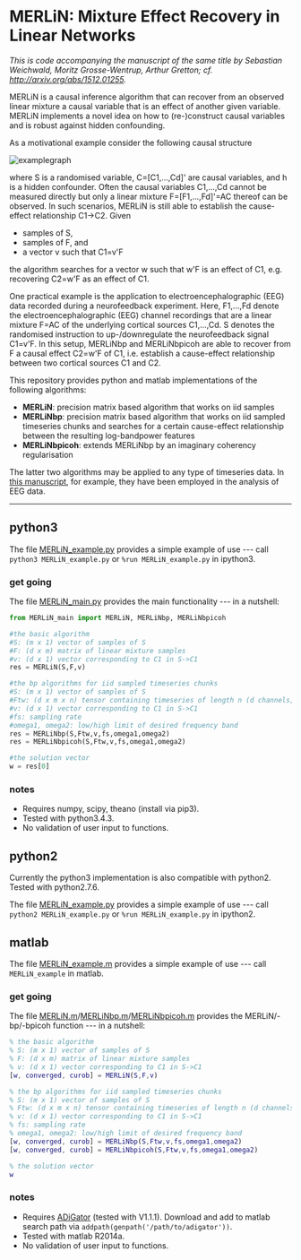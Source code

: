 # MERLiN: Mixture Effect Recovery in Linear Networks

*This is code accompanying the manuscript of the same title by Sebastian Weichwald, Moritz Grosse-Wentrup, Arthur Gretton; cf. http://arxiv.org/abs/1512.01255.*

MERLiN is a causal inference algorithm that can recover from an observed linear mixture a causal variable that is an effect of another given variable.
MERLiN implements a novel idea on how to (re-)construct causal variables and is robust against hidden confounding.

As a motivational example consider the following causal structure

![examplegraph](https://drive.google.com/uc?id=0B8zEovCWLE22UkJpeV9QWUY4Wlk)

where S is a randomised variable, C=[C1,...,Cd]' are causal variables, and h is a hidden confounder.
Often the causal variables C1,...,Cd cannot be measured directly but only a linear mixture F=[F1,...,Fd]'=AC thereof can be observed.
In such scenarios, MERLiN is still able to establish the cause-effect relationship C1→C2.
Given

* samples of S,
* samples of F, and
* a vector v such that C1=v'F

the algorithm searches for a vector w such that w'F is an effect of C1, e.g. recovering C2=w'F as an effect of C1.

One practical example is the application to electroencephalographic (EEG) data recorded during a neurofeedback experiment.
Here, F1,...,Fd denote the electroencephalographic (EEG) channel recordings that are a linear mixture F=AC of the underlying cortical sources C1,...,Cd.
S denotes the randomised instruction to up-/downregulate the neurofeedback signal C1=v'F.
In this setup, MERLiNbp and MERLiNbpicoh are able to recover from F a causal effect C2=w'F of C1, i.e. establish a cause-effect relationship between two cortical sources C1 and C2.

This repository provides python and matlab implementations of the following algorithms:

* **MERLiN**: precision matrix based algorithm that works on iid samples
* **MERLiNbp**: precision matrix based algorithm that works on iid sampled timeseries chunks and searches for a certain cause-effect relationship between the resulting log-bandpower features
* **MERLiNbpicoh**: extends MERLiNbp by an imaginary coherency regularisation

The latter two algorithms may be applied to any type of timeseries data.
In [this manuscript](http://arxiv.org/abs/1512.01255), for example, they have been employed in the analysis of EEG data.


---


## python3

The file [MERLiN_example.py](python3/MERLiN_example.py) provides a simple example of use --- call `python3 MERLiN_example.py` or `%run MERLiN_example.py` in ipython3.

### get going

The file [MERLiN_main.py](python3/MERLiN_main.py) provides the main functionality --- in a nutshell:

```python
from MERLiN_main import MERLiN, MERLiNbp, MERLiNbpicoh

#the basic algorithm
#S: (m x 1) vector of samples of S
#F: (d x m) matrix of linear mixture samples
#v: (d x 1) vector corresponding to C1 in S->C1
res = MERLiN(S,F,v)

#the bp algorithms for iid sampled timeseries chunks
#S: (m x 1) vector of samples of S
#Ftw: (d x m x n) tensor containing timeseries of length n (d channels, m trials)
#v: (d x 1) vector corresponding to C1 in S->C1
#fs: sampling rate
#omega1, omega2: low/high limit of desired frequency band
res = MERLiNbp(S,Ftw,v,fs,omega1,omega2)
res = MERLiNbpicoh(S,Ftw,v,fs,omega1,omega2)

#the solution vector
w = res[0]
```

### notes

* Requires numpy, scipy, theano (install via pip3).
* Tested with python3.4.3.
* No validation of user input to functions.


## python2

Currently the python3 implementation is also compatible with python2. Tested with python2.7.6.

The file [MERLiN_example.py](python3/MERLiN_example.py) provides a simple example of use --- call `python2 MERLiN_example.py` or `%run MERLiN_example.py` in ipython2.


## matlab

The file [MERLiN_example.m](matlab/MERLiN_example.m) provides a simple example of use --- call `MERLiN_example` in matlab.

### get going

The file [MERLiN.m](matlab/MERLiN.m)/[MERLiNbp.m](matlab/MERLiNbp.m)/[MERLiNbpicoh.m](matlab/MERLiNbpicoh.m) provides the MERLiN/-bp/-bpicoh function --- in a nutshell:

```matlab
% the basic algorithm
% S: (m x 1) vector of samples of S
% F: (d x m) matrix of linear mixture samples
% v: (d x 1) vector corresponding to C1 in S->C1
[w, converged, curob] = MERLiN(S,F,v)

% the bp algorithms for iid sampled timeseries chunks
% S: (m x 1) vector of samples of S
% Ftw: (d x m x n) tensor containing timeseries of length n (d channels, m trials)
% v: (d x 1) vector corresponding to C1 in S->C1
% fs: sampling rate
% omega1, omega2: low/high limit of desired frequency band
[w, converged, curob] = MERLiNbp(S,Ftw,v,fs,omega1,omega2)
[w, converged, curob] = MERLiNbpicoh(S,Ftw,v,fs,omega1,omega2)

% the solution vector
w
```

### notes

* Requires [ADiGator](http://adigator.sourceforge.net/) (tested with V1.1.1). Download and add to matlab search path via `addpath(genpath('/path/to/adigator'))`.
* Tested with matlab R2014a.
* No validation of user input to functions.